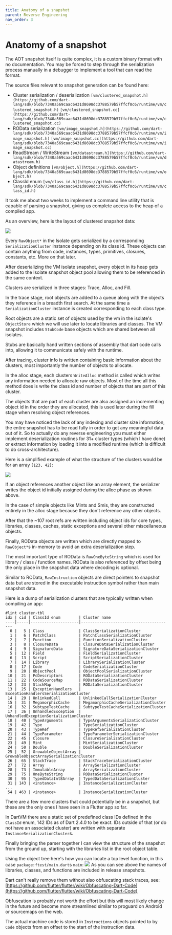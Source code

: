 ```yaml
---
title: Anatomy of a snapshot
parent: Reverse Engineering
nav_order: 3
---
```


# Anatomy of a snapshot

The AOT snapshot itself is quite complex, it is a custom binary format with no documentation. You may be forced to step
through the serialization process manually in a debugger to implement a tool that can read the format.

The source files relevant to snapshot generation can be found here:

- Cluster serialization / deserialization
`[vm/clustered_snapshot.h](https://github.com/dart-lang/sdk/blob/7340a569caac6431d8698dc3788579b57ffcf0c6/runtime/vm/clustered_snapshot.h)`
`[vm/clustered_snapshot.cc](https://github.com/dart-lang/sdk/blob/7340a569caac6431d8698dc3788579b57ffcf0c6/runtime/vm/clustered_snapshot.cc)`
- ROData serialization
`[vm/image_snapshot.h](https://github.com/dart-lang/sdk/blob/7340a569caac6431d8698dc3788579b57ffcf0c6/runtime/vm/image_snapshot.h)`
`[vm/image_snapshot.cc](https://github.com/dart-lang/sdk/blob/7340a569caac6431d8698dc3788579b57ffcf0c6/runtime/vm/image_snapshot.cc)`
- ReadStream / WriteStream
`[vm/datastream.h](https://github.com/dart-lang/sdk/blob/7340a569caac6431d8698dc3788579b57ffcf0c6/runtime/vm/datastream.h)`
- Object definitions
`[vm/object.h](https://github.com/dart-lang/sdk/blob/7340a569caac6431d8698dc3788579b57ffcf0c6/runtime/vm/object.h)`
- ClassId enum
`[vm/class_id.h](https://github.com/dart-lang/sdk/blob/7340a569caac6431d8698dc3788579b57ffcf0c6/runtime/vm/class_id.h)`

It took me about two weeks to implement a command line utility that is capable of parsing a snapshot, giving us complete
access to the heap of a compiled app.

As an overview, here is the layout of clustered snapshot data:

![](https://blog.tst.sh/content/images/2020/02/snapshot_data-1.png)

Every `RawObject*` in the Isolate gets serialized by a corresponding `SerializationCluster` instance depending on its
class id. These objects can contain anything from code, instances, types, primitives, closures, constants, etc. More on
that later.

After deserializing the VM isolate snapshot, every object in its heap gets added to the Isolate snapshot object pool
allowing them to be referenced in the same context.

Clusters are serialized in three stages: Trace, Alloc, and Fill.

In the trace stage, root objects are added to a queue along with the objects they reference in a breadth first search.
At the same time a `SerializationCluster` instance is created corresponding to each class type.

Root objects are a static set of objects used by the vm in the isolate's `ObjectStore` which we will use later to locate
libraries and classes. The VM snapshot includes `StubCode` base objects which are shared between all isolates.

Stubs are basically hand written sections of assembly that dart code calls into, allowing it to communicate safely with
the runtime.

After tracing, cluster info is written containing basic information about the clusters, most importantly the number of
objects to allocate.

In the alloc stage, each clusters `WriteAlloc` method is called which writes any information needed to allocate raw
objects. Most of the time all this method does is write the class id and number of objects that are part of this cluster.

The objects that are part of each cluster are also assigned an incrementing object id in the order they are allocated,
this is used later during the fill stage when resolving object references.

You may have noticed the lack of any indexing and cluster size information, the entire snapshot has to be read fully in
order to get any meaningful data out of it. So to actually do any reverse engineering you must either implement
deserialization routines for 31+ cluster types (which I have done) or extract information by loading it into a modified
runtime (which is difficult to do cross-architecture).

Here is a simplified example of what the structure of the clusters would be for an array `[123, 42]`:

![](https://blog.tst.sh/content/images/2020/02/cluster_alloc-3.png)

If an object references another object like an array element, the serializer writes the object id initially assigned
during the alloc phase as shown above.

In the case of simple objects like Mints and Smis, they are constructed entirely in the alloc stage because they don't
reference any other objects.

After that the ~107 root refs are written including object ids for core types, libraries, classes, caches, static
exceptions and several other miscellaneous objects.

Finally, ROData objects are written which are directly mapped to `RawObject*`s in-memory to avoid an extra
deserialization step.

The most important type of ROData is `RawOneByteString` which is used for library / class / function names. ROData is
also referenced by offset being the only place in the snapshot data where decoding is optional.

Similar to ROData, `RawInstruction` objects are direct pointers to snapshot data but are stored in the executable
instruction symbol rather than main snapshot data.

Here is a dump of serialization clusters that are typically written when compiling an app:

    #lint cluster-tbl
    idx | cid | ClassId enum        | Cluster name
    ----|-----|---------------------|----------------------------------------
      0 |   5 | Class               | ClassSerializationCluster
      1 |   6 | PatchClass          | PatchClassSerializationCluster
      2 |   7 | Function            | FunctionSerializationCluster
      3 |   8 | ClosureData         | ClosureDataSerializationCluster
      4 |   9 | SignatureData       | SignatureDataSerializationCluster
      5 |  12 | Field               | FieldSerializationCluster
      6 |  13 | Script              | ScriptSerializationCluster
      7 |  14 | Library             | LibrarySerializationCluster
      8 |  17 | Code                | CodeSerializationCluster
      9 |  20 | ObjectPool          | ObjectPoolSerializationCluster
     10 |  21 | PcDescriptors       | RODataSerializationCluster
     11 |  22 | CodeSourceMap       | RODataSerializationCluster
     12 |  23 | StackMap            | RODataSerializationCluster
     13 |  25 | ExceptionHandlers   | ExceptionHandlersSerializationCluster
     14 |  29 | UnlinkedCall        | UnlinkedCallSerializationCluster
     15 |  31 | MegamorphicCache    | MegamorphicCacheSerializationCluster
     16 |  32 | SubtypeTestCache    | SubtypeTestCacheSerializationCluster
     17 |  36 | UnhandledException  | UnhandledExceptionSerializationCluster
     18 |  40 | TypeArguments       | TypeArgumentsSerializationCluster
     19 |  42 | Type                | TypeSerializationCluster
     20 |  43 | TypeRef             | TypeRefSerializationCluster
     21 |  44 | TypeParameter       | TypeParameterSerializationCluster
     22 |  45 | Closure             | ClosureSerializationCluster
     23 |  49 | Mint                | MintSerializationCluster
     24 |  50 | Double              | DoubleSerializationCluster
     25 |  52 | GrowableObjectArray | GrowableObjectArraySerializationCluster
     26 |  65 | StackTrace          | StackTraceSerializationCluster
     27 |  72 | Array               | ArraySerializationCluster
     28 |  73 | ImmutableArray      | ArraySerializationCluster
     29 |  75 | OneByteString       | RODataSerializationCluster
     30 |  95 | TypedDataInt8Array  | TypedDataSerializationCluster
     31 | 143 | <instance>          | InstanceSerializationCluster
    ...
     54 | 463 | <instance>          | InstanceSerializationCluster

There are a few more clusters that could potentially be in a snapshot, but these are the only ones I have seen in a
Flutter app so far.

In DartVM there are a static set of predefined class IDs defined in the `ClassId` enum, 142 IDs as of Dart 2.4.0 to be
exact. IDs outside of that (or do not have an associated cluster) are written with separate `InstanceSerializationCluster`s.

Finally bringing the parser together I can view the structure of the snapshot from the ground up, starting with the
libraries list in the root object table.

Using the object tree here's how you can locate a top level function, in this case `package:ftest/main.dart`s `main`:
![](/content/images/2020/01/dartdec-graph-1.png)
As you can see above the names of libraries, classes, and functions are included in release snapshots.

Dart can't really remove them without also obfuscating stack traces, see: [https://github.com/flutter/flutter/wiki/Obfuscating-Dart-Code](https://github.com/flutter/flutter/wiki/Obfuscating-Dart-Code)

Obfuscation is probably not worth the effort but this will most likely change in the future and become more streamlined
similar to proguard on Android or sourcemaps on the web.

The actual machine code is stored in `Instructions` objects pointed to by `Code` objects from an offset to the start of
the instruction data.